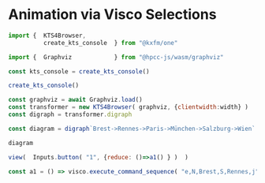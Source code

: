 # Animation via Visco Selections
  
```js
import {  KTS4Browser,
          create_kts_console  } from "@kxfm/one"

import {  Graphviz            } from "@hpcc-js/wasm/graphviz"

const kts_console = create_kts_console()
```

<div class="card">

```js echo
create_kts_console()
```

```js echo
const graphviz = await Graphviz.load()
const transformer = new KTS4Browser( graphviz, {clientwidth:width} )
const digraph = transformer.digraph
```

```js echo
const diagram = digraph`Brest->Rennes->Paris->München->Salzburg->Wien`
```

```js echo
diagram
```

```js echo
view(  Inputs.button( "1", {reduce: ()=>a1() } )  )
```

```js
const a1 = () => visco.execute_command_sequence( "e,N,Brest,S,Rennes,j" )
```
</div>

<link rel="stylesheet" href="./lib/graph.css" />
<script src="./lib/graph.js"></script>

<!-- following two imports are actually working on the dev server, but only with the absolute URL
script src="http://127.0.0.1:3000/_import/kxfm/one/graph.js" type="text/ecmascript" ></script>
<link  href="http://127.0.0.1:3000/_import/kxfm/one/graph.css" rel="stylesheet"      ></link-->

